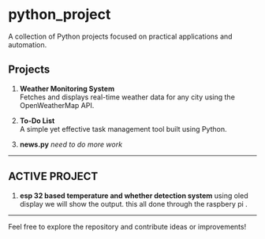# python_project

A collection of Python projects focused on practical applications and automation.

## Projects

1. **Weather Monitoring System**  
   Fetches and displays real-time weather data for any city using the OpenWeatherMap API.

2. **To-Do List**  
   A simple yet effective task management tool built using Python.

3. **news.py**
   *need to do more work*

---
## ACTIVE PROJECT

1. **esp 32 based temperature and whether detection system**
   using oled display we will show the output. this all done through the raspbery pi .


---

Feel free to explore the repository and contribute ideas or improvements!
